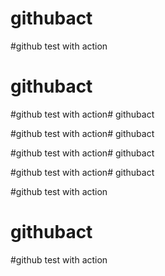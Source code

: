 # githubact

#github test with action


# githubact

#github test with action# githubact

#github test with action# githubact

#github test with action# githubact

#github test with action# githubact

#github test with action

# githubact

#github test with action
